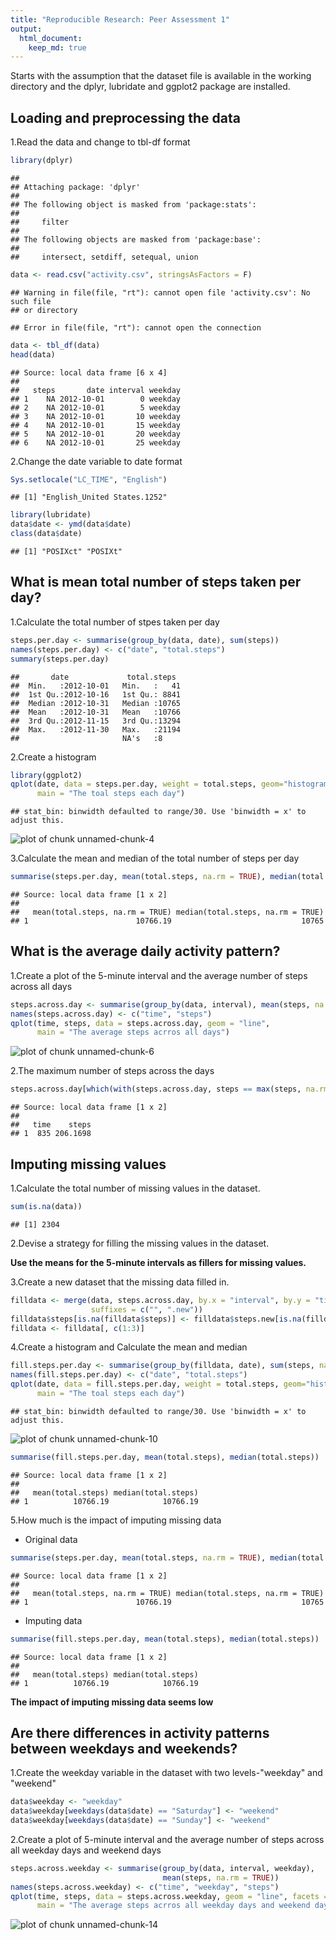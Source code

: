 ```yaml
---
title: "Reproducible Research: Peer Assessment 1"
output: 
  html_document:
    keep_md: true
---
```


Starts with the assumption that the dataset file is available in the working directory and the dplyr, lubridate and ggplot2 package are installed.

## Loading and preprocessing the data

1.Read the data and change to tbl-df format

```r
library(dplyr)
```

```
## 
## Attaching package: 'dplyr'
## 
## The following object is masked from 'package:stats':
## 
##     filter
## 
## The following objects are masked from 'package:base':
## 
##     intersect, setdiff, setequal, union
```

```r
data <- read.csv("activity.csv", stringsAsFactors = F)
```

```
## Warning in file(file, "rt"): cannot open file 'activity.csv': No such file
## or directory
```

```
## Error in file(file, "rt"): cannot open the connection
```

```r
data <- tbl_df(data)
head(data)
```

```
## Source: local data frame [6 x 4]
## 
##   steps       date interval weekday
## 1    NA 2012-10-01        0 weekday
## 2    NA 2012-10-01        5 weekday
## 3    NA 2012-10-01       10 weekday
## 4    NA 2012-10-01       15 weekday
## 5    NA 2012-10-01       20 weekday
## 6    NA 2012-10-01       25 weekday
```

2.Change the date variable to date format


```r
Sys.setlocale("LC_TIME", "English")
```

```
## [1] "English_United States.1252"
```

```r
library(lubridate)
data$date <- ymd(data$date)
class(data$date)
```

```
## [1] "POSIXct" "POSIXt"
```


## What is mean total number of steps taken per day?

1.Calculate the total number of stpes taken per day


```r
steps.per.day <- summarise(group_by(data, date), sum(steps))
names(steps.per.day) <- c("date", "total.steps")
summary(steps.per.day)
```

```
##       date             total.steps   
##  Min.   :2012-10-01   Min.   :   41  
##  1st Qu.:2012-10-16   1st Qu.: 8841  
##  Median :2012-10-31   Median :10765  
##  Mean   :2012-10-31   Mean   :10766  
##  3rd Qu.:2012-11-15   3rd Qu.:13294  
##  Max.   :2012-11-30   Max.   :21194  
##                       NA's   :8
```

2.Create a histogram


```r
library(ggplot2)
qplot(date, data = steps.per.day, weight = total.steps, geom="histogram",
      main = "The toal steps each day")
```

```
## stat_bin: binwidth defaulted to range/30. Use 'binwidth = x' to adjust this.
```

![plot of chunk unnamed-chunk-4](figure/unnamed-chunk-4-1.png) 

3.Calculate the mean and median of the total number of steps per day


```r
summarise(steps.per.day, mean(total.steps, na.rm = TRUE), median(total.steps, na.rm = TRUE))
```

```
## Source: local data frame [1 x 2]
## 
##   mean(total.steps, na.rm = TRUE) median(total.steps, na.rm = TRUE)
## 1                        10766.19                             10765
```


## What is the average daily activity pattern?

1.Create a plot of the 5-minute interval and the average number of steps across all days


```r
steps.across.day <- summarise(group_by(data, interval), mean(steps, na.rm = TRUE))
names(steps.across.day) <- c("time", "steps")
qplot(time, steps, data = steps.across.day, geom = "line",
      main = "The average steps acrros all days")
```

![plot of chunk unnamed-chunk-6](figure/unnamed-chunk-6-1.png) 

2.The maximum number of steps across the days


```r
steps.across.day[which(with(steps.across.day, steps == max(steps, na.rm = TRUE))), ]
```

```
## Source: local data frame [1 x 2]
## 
##   time    steps
## 1  835 206.1698
```

## Imputing missing values

1.Calculate the total number of missing values in the dataset.


```r
sum(is.na(data))
```

```
## [1] 2304
```

2.Devise a strategy for filling the missing values in the dataset.

**Use the means for the 5-minute intervals as fillers for missing values.**

3.Create a new dataset that the missing data filled in.


```r
filldata <- merge(data, steps.across.day, by.x = "interval", by.y = "time",
                  suffixes = c("", ".new"))
filldata$steps[is.na(filldata$steps)] <- filldata$steps.new[is.na(filldata$steps)]
filldata <- filldata[, c(1:3)]
```

4.Create a histogram and Calculate the mean and median


```r
fill.steps.per.day <- summarise(group_by(filldata, date), sum(steps, na.rm = TRUE))
names(fill.steps.per.day) <- c("date", "total.steps")
qplot(date, data = fill.steps.per.day, weight = total.steps, geom="histogram",
      main = "The toal steps each day")
```

```
## stat_bin: binwidth defaulted to range/30. Use 'binwidth = x' to adjust this.
```

![plot of chunk unnamed-chunk-10](figure/unnamed-chunk-10-1.png) 

```r
summarise(fill.steps.per.day, mean(total.steps), median(total.steps))
```

```
## Source: local data frame [1 x 2]
## 
##   mean(total.steps) median(total.steps)
## 1          10766.19            10766.19
```

5.How much is the impact of imputing missing data

* Original data

```r
summarise(steps.per.day, mean(total.steps, na.rm = TRUE), median(total.steps, na.rm = TRUE))
```

```
## Source: local data frame [1 x 2]
## 
##   mean(total.steps, na.rm = TRUE) median(total.steps, na.rm = TRUE)
## 1                        10766.19                             10765
```

* Imputing data

```r
summarise(fill.steps.per.day, mean(total.steps), median(total.steps))
```

```
## Source: local data frame [1 x 2]
## 
##   mean(total.steps) median(total.steps)
## 1          10766.19            10766.19
```


**The impact of imputing missing data seems low**


## Are there differences in activity patterns between weekdays and weekends?

1.Create the weekday variable in the dataset with two levels-"weekday" and "weekend"


```r
data$weekday <- "weekday"
data$weekday[weekdays(data$date) == "Saturday"] <- "weekend"
data$weekday[weekdays(data$date) == "Sunday"] <- "weekend"
```

2.Create a plot of 5-minute interval and the average number of steps across all weekday days and weekend days


```r
steps.across.weekday <- summarise(group_by(data, interval, weekday),
                                  mean(steps, na.rm = TRUE))
names(steps.across.weekday) <- c("time", "weekday", "steps")
qplot(time, steps, data = steps.across.weekday, geom = "line", facets = . ~ weekday,
      main = "The average steps acrros all weekday days and weekend days")
```

![plot of chunk unnamed-chunk-14](figure/unnamed-chunk-14-1.png) 
